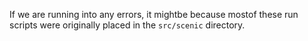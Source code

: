 If we are running into any errors, it mightbe because mostof these run scripts were originally placed in the `src/scenic` directory.